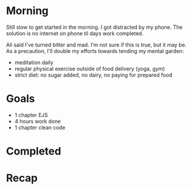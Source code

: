 # Morning
Still slow to get started in the morning. I got distracted by my phone. The solution is no internet on phone til days work completed. 

Ali said I've turned bitter and mad. I'm not sure if this is true, but it may be. As a precaution, I'll double my efforts towards tending my mental garden:
- meditation daily
- regular physical exercise outside of food delivery (yoga, gym)
- strict diet: no sugar added, no dairy, no paying for prepared food
# Goals
- 1 chapter EJS
- 4 hours work done
- 1 chapter clean code
# Completed
# Recap
